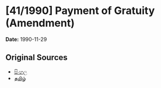 # [41/1990] Payment of Gratuity (Amendment)

**Date:** 1990-11-29

## Original Sources

- [සිංහල](https://documents.gov.lk/view/acts/1990/11/41-1990_S.pdf)
- [தமிழ்](https://documents.gov.lk/view/acts/1990/11/41-1990_T.pdf)
